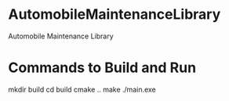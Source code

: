 # AutomobileMaintenanceLibrary
Automobile Maintenance Library

# Commands to Build and Run
mkdir build
cd build
cmake .. 
make
./main.exe